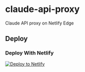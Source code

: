 # claude-api-proxy

Claude API proxy on Netlify Edge

## Deploy

### Deploy With Netlify

[![Deploy to Netlify](https://www.netlify.com/img/deploy/button.svg)](https://app.netlify.com/start/deploy?repository=https://github.com/k8scat/claude-api-proxy)
